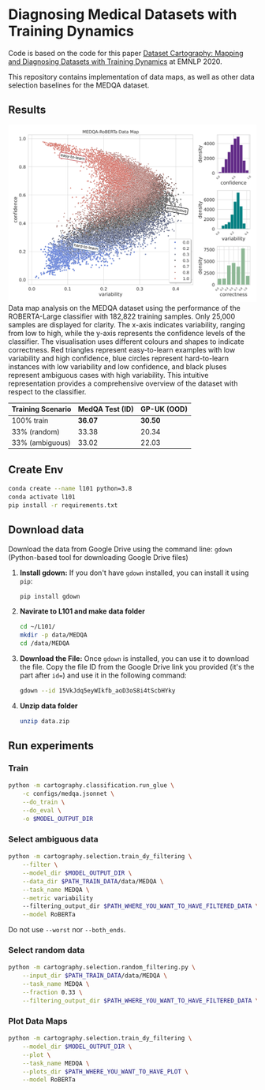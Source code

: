 # Diagnosing Medical Datasets with Training Dynamics

Code is based on the code for this paper [Dataset Cartography: Mapping and Diagnosing Datasets with Training Dynamics](https://aclanthology.org/2020.emnlp-main.746) at EMNLP 2020.

This repository contains implementation of data maps, as well as other data selection baselines for the MEDQA dataset.


## Results

![Data Map MEDQA](results/MEDQA_RoBERTa.jpg)
Data map analysis on the MEDQA dataset using the performance of the ROBERTA-Large classifier with 182,822 training samples. Only 25,000 samples are displayed for clarity. The x-axis indicates variability, ranging from low to high, while the y-axis represents the confidence levels of the classifier. The visualisation uses different colours and shapes to indicate correctness. Red triangles represent easy-to-learn examples with low variability and high confidence, blue circles represent hard-to-learn instances with low variability and low confidence, and black pluses represent ambiguous cases with high variability. This intuitive representation provides a comprehensive overview of the dataset with respect to the classifier.

| Training Scenario | MedQA Test (ID) | GP-UK (OOD) |
| ------------------ | --------------- | ----------- |
| 100% train         | **36.07**        | **30.50**    |
| 33% (random)       | 33.38           | 20.34       |
| 33% (ambiguous)    | 33.02           | 22.03       |



## Create Env
   ```bash
   conda create --name l101 python=3.8
   conda activate l101
   pip install -r requirements.txt 
   ```
## Download data


Download the data from Google Drive using the command line: `gdown` (Python-based tool for downloading Google Drive files)

1. **Install gdown:**
   If you don't have `gdown` installed, you can install it using `pip`:

   ```bash
   pip install gdown
   ```

2. **Navirate to L101 and make data folder**
   ```bash
   cd ~/L101/
   mkdir -p data/MEDQA
   cd /data/MEDQA
   ```
3. **Download the File:**
   Once `gdown` is installed, you can use it to download the file. Copy the file ID from the Google Drive link you provided (it's the part after `id=`) and use it in the following command:

   ```bash
   gdown --id 15VkJdq5eyWIkfb_aoD3oS8i4tScbHYky
   ```
4. **Unzip data folder**
   ```bash
   unzip data.zip
   ```
## Run experiments
### Train

```bash
python -m cartography.classification.run_glue \
    -c configs/medqa.jsonnet \
    --do_train \
    --do_eval \
    -o $MODEL_OUTPUT_DIR
```

### Select ambiguous data

```bash
python -m cartography.selection.train_dy_filtering \
    --filter \
    --model_dir $MODEL_OUTPUT_DIR \
    --data_dir $PATH_TRAIN_DATA/data/MEDQA \
    --task_name MEDQA \
    --metric variability
    --filtering_output_dir $PATH_WHERE_YOU_WANT_TO_HAVE_FILTERED_DATA \
    --model RoBERTa
```
Do not use  `--worst` nor  `--both_ends`.

### Select random data

```bash
python -m cartography.selection.random_filtering.py \
    --input_dir $PATH_TRAIN_DATA/data/MEDQA \
    --task_name MEDQA \
    --fraction 0.33 \
    --filtering_output_dir $PATH_WHERE_YOU_WANT_TO_HAVE_FILTERED_DATA \

```

### Plot Data Maps

```bash
python -m cartography.selection.train_dy_filtering \
    --model_dir $MODEL_OUTPUT_DIR \
    --plot \
    --task_name MEDQA \
    --plots_dir $PATH_WHERE_YOU_WANT_TO_HAVE_PLOT \
    --model RoBERTa
```
